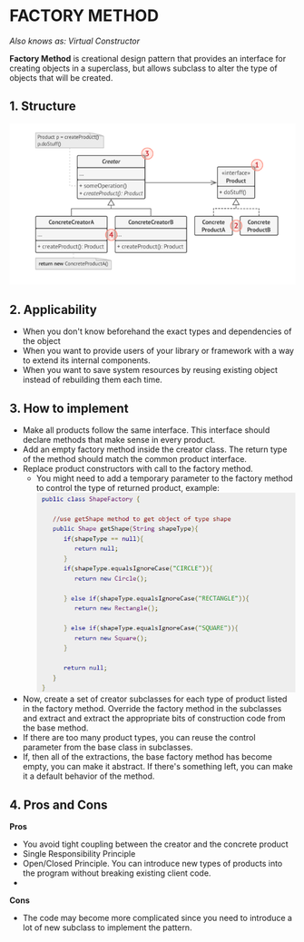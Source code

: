 # FACTORY METHOD
_Also knows as: Virtual Constructor_

**Factory Method** is creational design pattern that provides an interface for creating objects in a superclass, but 
allows subclass to alter the type of objects that will be created.

## 1. Structure
![img.png](img.png)

## 2. Applicability
- When you don't know beforehand the exact types and dependencies of the object
- When you want to provide users of your library or framework with a way to extend its internal components.
- When you want to save system resources by reusing existing object instead of rebuilding them each time.

## 3. How to implement
- Make all products follow the same interface. This interface should declare methods that make sense in every product.
- Add an empty factory method inside the creator class. The return type of the method should match the common 
  product interface.
- Replace product constructors with call to the factory method.
  - You might need to add a temporary parameter to the factory method to control the type of returned product, example:
  ![img_1.png](img_1.png)
- Now, create a set of creator subclasses for each type of product listed in the factory method. Override the 
  factory method in the subclasses and extract  and extract the appropriate bits of construction code from the base 
  method.
- If there are too many product types, you can reuse the control parameter from the base class in subclasses.
- If, then all of the extractions, the base factory method has become empty, you can make it abstract. If there's 
  something left, you can make it a default behavior of the method.

## 4. Pros and Cons
**Pros**
- You avoid tight coupling between the creator and the concrete product
- Single Responsibility Principle
- Open/Closed Principle. You can introduce new types of products into the program without breaking existing client code.
- 
**Cons**
- The code may become more complicated since you need to introduce a lot of new subclass to implement the pattern.